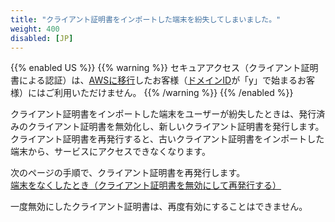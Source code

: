 ```yaml
---
title: "クライアント証明書をインポートした端末を紛失してしまいました。"
weight: 400
disabled: [JP]
---
```

{{% enabled US %}}
{{% warning %}}
セキュアアクセス（クライアント証明書による認証）は、[AWSに移行](https://www.kintone.com/aws-migration/)したお客様（[ドメインID](/general/ja/admin/list_old/domainid.html)が「y」で始まるお客様）にはご利用いただけません。
{{% /warning %}}
{{% /enabled %}}

クライアント証明書をインポートした端末をユーザーが紛失したときは、発行済みのクライアント証明書を無効化し、新しいクライアント証明書を発行します。  
クライアント証明書を再発行すると、古いクライアント証明書をインポートした端末から、サービスにアクセスできなくなります。

次のページの手順で、クライアント証明書を再発行します。  
[端末をなくしたとき（クライアント証明書を無効にして再発行する）](/general/ja/admin/list_security/list_secureaccess/client_revoke.html)

一度無効にしたクライアント証明書は、再度有効にすることはできません。
